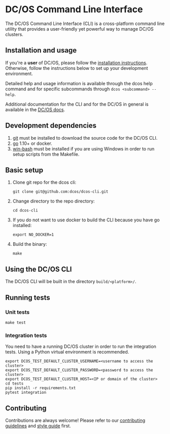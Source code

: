 # DC/OS Command Line Interface

The DC/OS Command Line Interface (CLI) is a cross-platform command line
utility that provides a user-friendly yet powerful way to manage DC/OS
clusters.

## Installation and usage

If you're a **user** of DC/OS, please follow the [installation
instructions](https://dcos.io/docs/latest/cli/install/). Otherwise,
follow the instructions below to set up your development environment.

Detailed help and usage information is available through the dcos help
command and for specific subcommands through `dcos <subcommand> --help`.

Additional documentation for the CLI and for the DC/OS in general is
available in the [DC/OS docs](https://dcos.io/docs/).

## Development dependencies

1.  [git](http://git-scm.com) must be installed to download the source
    code for the DC/OS CLI.
2.  [go](https://golang.org/dl/) 1.10+ or docker.
3.  [win-bash](https://sourceforge.net/projects/win-bash/files/shell-complete/latest)
   must be installed if you are using Windows in order to run setup scripts 
   from the Makefile.

## Basic setup

1.  Clone git repo for the dcos cli:

        git clone git@github.com:dcos/dcos-cli.git

2.  Change directory to the repo directory:

        cd dcos-cli
        
3. If you do not want to use docker to build the CLI because you have go installed: 

       export NO_DOCKER=1
        
4.  Build the binary:

        make

## Using the DC/OS CLI

The DC/OS CLI will be built in the directory `build/<platform>/`.

## Running tests

### Unit tests

    make test

### Integration tests

You need to have a running DC/OS cluster in order to run the integration tests.
Using a Python virtual environment is recommended.

	export DCOS_TEST_DEFAULT_CLUSTER_USERNAME=<username to access the cluster>
	export DCOS_TEST_DEFAULT_CLUSTER_PASSWORD=<password to access the cluster>
	export DCOS_TEST_DEFAULT_CLUSTER_HOST=<IP or domain of the cluster>
    cd tests
    pip install -r requirements.txt
    pytest integration

## Contributing

Contributions are always welcome! Please refer to our [contributing guidelines](https://github.com/dcos/dcos-cli/blob/master/CONTRIBUTING.md) and [style guide](https://github.com/dcos/dcos-cli/blob/master/STYLEGUIDE.md) first.
